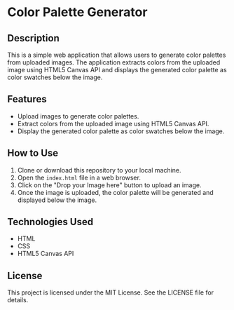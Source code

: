 # Color Palette Generator

## Description
This is a simple web application that allows users to generate color palettes from uploaded images. The application extracts colors from the uploaded image using HTML5 Canvas API and displays the generated color palette as color swatches below the image.

## Features
- Upload images to generate color palettes.
- Extract colors from the uploaded image using HTML5 Canvas API.
- Display the generated color palette as color swatches below the image.

## How to Use
1. Clone or download this repository to your local machine.
2. Open the `index.html` file in a web browser.
3. Click on the "Drop your Image here" button to upload an image.
4. Once the image is uploaded, the color palette will be generated and displayed below the image.

## Technologies Used
- HTML
- CSS
- HTML5 Canvas API

## License
This project is licensed under the MIT License. See the LICENSE file for details.
